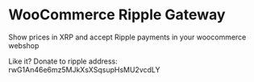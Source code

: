 WooCommerce Ripple Gateway
==========

Show prices in XRP and accept Ripple payments in your woocommerce webshop

Like it? Donate to ripple address: rwG1An46e6mz5MJkXsXSqsupHsMU2vcdLY